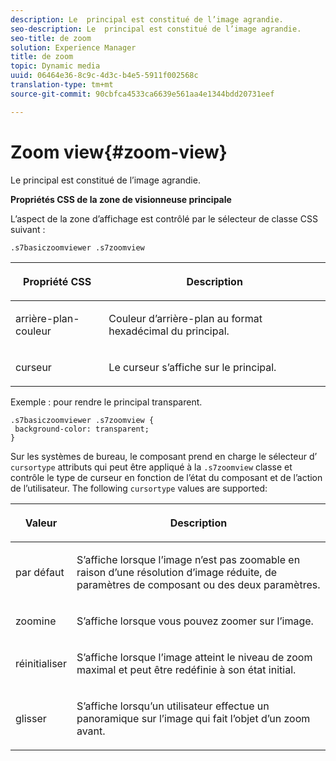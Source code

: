 ```yaml
---
description: Le  principal est constitué de l’image agrandie.
seo-description: Le  principal est constitué de l’image agrandie.
seo-title: de zoom
solution: Experience Manager
title: de zoom
topic: Dynamic media
uuid: 06464e36-8c9c-4d3c-b4e5-5911f002568c
translation-type: tm+mt
source-git-commit: 90cbfca4533ca6639e561aa4e1344bdd20731eef

---
```



# Zoom view{#zoom-view}

Le  principal est constitué de l’image agrandie.

<!--<a id="section_061E550C1C1D4DB2BD663A898895B38C"></a>-->

**Propriétés CSS de la zone de visionneuse principale**

L’aspect de la zone d’affichage est contrôlé par le sélecteur de classe CSS suivant :

```
.s7basiczoomviewer .s7zoomview
```

<table id="table_94EE3F5BBE4547C0B4943471CEE7EDE4"> 
 <thead> 
  <tr> 
   <th colname="col1" class="entry"> <p> Propriété CSS </p> </th> 
   <th colname="col2" class="entry"> <p>Description </p> </th> 
  </tr> 
 </thead>
 <tbody> 
  <tr> 
   <td colname="col1"> <p> <span class="codeph"> arrière-plan-couleur </span> </p> </td> 
   <td colname="col2"> <p> Couleur d’arrière-plan au format hexadécimal du  principal. </p> </td> 
  </tr> 
  <tr> 
   <td colname="col1"> <p> <span class="codeph"> curseur </span> </p> </td> 
   <td colname="col2"> <p>Le curseur s’affiche sur le  principal. </p> </td> 
  </tr> 
 </tbody> 
</table>

Exemple : pour rendre le principal transparent.

```
.s7basiczoomviewer .s7zoomview { 
 background-color: transparent; 
}
```

Sur les systèmes de bureau, le composant prend en charge le sélecteur d’ `cursortype` attributs qui peut être appliqué à la `.s7zoomview` classe et contrôle le type de curseur en fonction de l’état du composant et de l’action de l’utilisateur. The following `cursortype` values are supported:

<table id="table_BC9FC40DA27B4A85995F4E9431AABF33"> 
 <thead> 
  <tr> 
   <th colname="col1" class="entry"> <p>Valeur </p> </th> 
   <th colname="col2" class="entry"> <p>Description </p> </th> 
  </tr> 
 </thead>
 <tbody> 
  <tr> 
   <td colname="col1"> <p> <span class="codeph"> par défaut </span> </p> </td> 
   <td colname="col2"> <p>S’affiche lorsque l’image n’est pas zoomable en raison d’une résolution d’image réduite, de paramètres de composant ou des deux paramètres. </p> </td> 
  </tr> 
  <tr> 
   <td colname="col1"> <p> <span class="codeph"> zoomine </span> </p> </td> 
   <td colname="col2"> <p>S’affiche lorsque vous pouvez zoomer sur l’image. </p> </td> 
  </tr> 
  <tr> 
   <td colname="col1"> <p> <span class="codeph"> réinitialiser </span> </p> </td> 
   <td colname="col2"> <p>S’affiche lorsque l’image atteint le niveau de zoom maximal et peut être redéfinie à son état initial. </p> </td> 
  </tr> 
  <tr> 
   <td colname="col1"> <p> <span class="codeph"> glisser </span> </p> </td> 
   <td colname="col2"> <p>S’affiche lorsqu’un utilisateur effectue un panoramique sur l’image qui fait l’objet d’un zoom avant. </p> </td> 
  </tr> 
 </tbody> 
</table>

